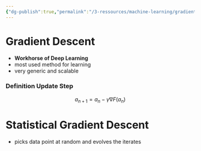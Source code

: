 ```yaml
---
{"dg-publish":true,"permalink":"/3-ressources/machine-learning/gradient-descent/","tags":["machine-learning, eth/cil/theory"],"created":"","updated":""}
---
```


# Gradient Descent
- **Workhorse of Deep Learning**
- most used method for learning
- very generic and scalable

### Definition Update Step
$$a_{n+1} = a_{n} - \gamma \nabla F(a_{n})$$
# Statistical Gradient Descent
- picks data point at random and evolves the iterates